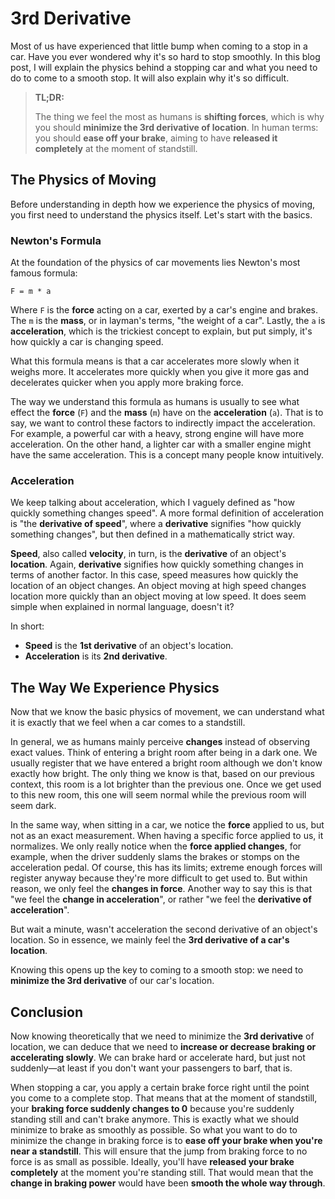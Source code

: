 # 3rd Derivative

Most of us have experienced that little bump when coming to a stop in a car.
Have you ever wondered why it's so hard to stop smoothly.
In this blog post, I will explain the physics behind a stopping car and what you need to do to come to a smooth stop.
It will also explain why it's so difficult.

> **TL;DR:**
>
> The thing we feel the most as humans is **shifting forces**, which is why you should **minimize the 3rd derivative of location**.
> In human terms: you should **ease off your brake**, aiming to have **released it completely** at the moment of standstill.

## The Physics of Moving

Before understanding in depth how we experience the physics of moving, you first need to understand the physics itself.
Let's start with the basics.

### Newton's Formula

At the foundation of the physics of car movements lies Newton's most famous formula:

```
F = m * a
```

Where `F` is the **force** acting on a car, exerted by a car's engine and brakes.
The `m` is the **mass**, or in layman's terms, "the weight of a car".
Lastly, the `a` is **acceleration**, which is the trickiest concept to explain, but put simply, it's how quickly a car is changing speed.

What this formula means is that a car accelerates more slowly when it weighs more.
It accelerates more quickly when you give it more gas and decelerates quicker when you apply more braking force.

The way we understand this formula as humans is usually to see what effect the **force** (`F`) and the **mass** (`m`) have on the **acceleration** (`a`).
That is to say, we want to control these factors to indirectly impact the acceleration.
For example, a powerful car with a heavy, strong engine will have more acceleration.
On the other hand, a lighter car with a smaller engine might have the same acceleration.
This is a concept many people know intuitively.

### Acceleration

We keep talking about acceleration, which I vaguely defined as "how quickly something changes speed".
A more formal definition of acceleration is "the **derivative of speed**", where a **derivative** signifies "how quickly something changes", but then defined in a mathematically strict way.

**Speed**, also called **velocity**, in turn, is the **derivative** of an object's **location**.
Again, **derivative** signifies how quickly something changes in terms of another factor.
In this case, speed measures how quickly the location of an object changes.
An object moving at high speed changes location more quickly than an object moving at low speed.
It does seem simple when explained in normal language, doesn't it?

In short:

* **Speed** is the **1st derivative** of an object's location.
* **Acceleration** is its **2nd derivative**.

## The Way We Experience Physics

Now that we know the basic physics of movement, we can understand what it is exactly that we feel when a car comes to a standstill.

In general, we as humans mainly perceive **changes** instead of observing exact values.
Think of entering a bright room after being in a dark one.
We usually register that we have entered a bright room although we don't know exactly how bright.
The only thing we know is that, based on our previous context, this room is a lot brighter than the previous one.
Once we get used to this new room, this one will seem normal while the previous room will seem dark.

In the same way, when sitting in a car, we notice the **force** applied to us, but not as an exact measurement.
When having a specific force applied to us, it normalizes.
We only really notice when the **force applied changes**, for example, when the driver suddenly slams the brakes or stomps on the acceleration pedal.
Of course, this has its limits; extreme enough forces will register anyway because they're more difficult to get used to.
But within reason, we only feel the **changes in force**.
Another way to say this is that "we feel the **change in acceleration**", or rather "we feel the **derivative of acceleration**".

But wait a minute, wasn't acceleration the second derivative of an object's location.
So in essence, we mainly feel the **3rd derivative of a car's location**.

Knowing this opens up the key to coming to a smooth stop: we need to **minimize the 3rd derivative** of our car's location.

## Conclusion

Now knowing theoretically that we need to minimize the **3rd derivative** of location, we can deduce that we need to **increase or decrease braking or accelerating slowly**.
We can brake hard or accelerate hard, but just not suddenly—at least if you don't want your passengers to barf, that is.

When stopping a car, you apply a certain brake force right until the point you come to a complete stop.
That means that at the moment of standstill, your **braking force suddenly changes to 0** because you're suddenly standing still and can't brake anymore.
This is exactly what we should minimize to brake as smoothly as possible.
So what you want to do to minimize the change in braking force is to **ease off your brake when you're near a standstill**.
This will ensure that the jump from braking force to no force is as small as possible.
Ideally, you'll have **released your brake completely** at the moment you're standing still.
That would mean that the **change in braking power** would have been **smooth the whole way through**.